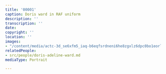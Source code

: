 ```yaml
---
title: '00001'
caption: Doris ward in RAF uniform
description: ''
transcription: ''
date: 
copyright: ''
location: ''
images:
- "/content/media/actc-3d_se6xfm5_iaq-b6eqfsrdneni6he8zgxlz6dpc0bo1eorlprsayozaynmf2egwnu6dkats1otlwh2xvhapfrp54t2a3felxqh8tiqwnate7tjpbkq5yk4huishumhbhbyuzqonyfadq5lclhmhe9xiq-w725-h1231-no.jpg"
relatedPeople:
- src/people/doris-adeline-ward.md
mediaType: Portrait

---
```

